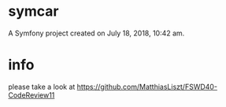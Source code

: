 symcar
======

A Symfony project created on July 18, 2018, 10:42 am.

# info

please take a look at 
https://github.com/MatthiasLiszt/FSWD40-CodeReview11

